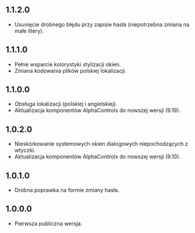 1.1.2.0
-----
* Usunięcie drobnego błędu przy zapisie hasła (niepotrzebna zmiana na małe litery).

1.1.1.0
-----
* Pełne wsparcie kolorystyki stylizacji okien.
* Zmiana kodowania plików polskiej lokalizacji.

1.1.0.0
-----
* Obsługa lokalizacji (polskiej i angielskiej).
* Aktualizacja komponentów AlphaControls do nowszej wersji (9.19).

1.0.2.0
-----
* Nieskórkowanie systemowych okien dialogowych niepochodzących z wtyczki.
* Aktualizacja komponentów AlphaControls do nowszej wersji (9.10).

1.0.1.0
-----
* Drobna poprawka na formie zmiany hasła.

1.0.0.0
-----
* Pierwsza publiczna wersja.